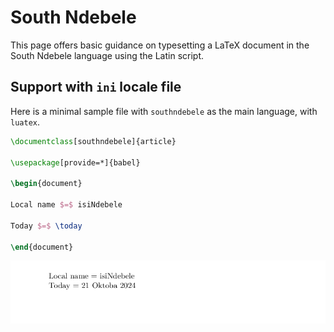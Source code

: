 # South Ndebele

This page offers basic guidance on typesetting a LaTeX document in the
South Ndebele language using the Latin script.

## Support with `ini` locale file

Here is a minimal sample file with `southndebele` as the main language, with `luatex`.

```tex
\documentclass[southndebele]{article}

\usepackage[provide=*]{babel}

\begin{document}

Local name $=$ isiNdebele

Today $=$ \today

\end{document}
```

![](../media/locale-southndebele.png)